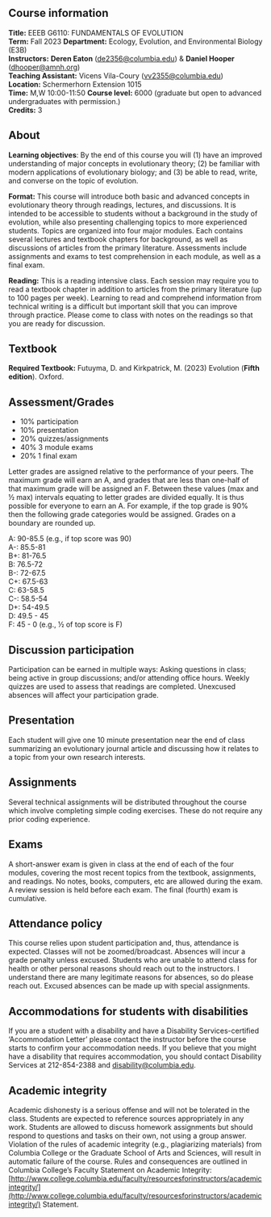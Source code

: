 ---
---

## Course information
**Title:** EEEB G6110: FUNDAMENTALS OF EVOLUTION  
**Term:** Fall 2023 
**Department:** Ecology, Evolution, and Environmental Biology (E3B)  
**Instructors:** **Deren Eaton** ([de2356@columbia.edu](mailto:de2356@columbia.edu)) & **Daniel Hooper** ([dhooper@amnh.org](mailto:dhooper@amnh.org))  
**Teaching Assistant:** Vicens Vila-Coury ([vv2355@columbia.edu](mailto:vv2355@columbia.edu))    
**Location:** Schermerhorn Extension 1015  
**Time:** M,W 10:00-11:50
**Course level:** 6000 (graduate but open to advanced undergraduates with permission.)  
**Credits:** 3  
<!-- **Instructor Office/drop-in hours:** Mon: 11-12 (Schermerhorn Ext 1007)   -->
<!-- **TA office/drop-in hours:**  -->

## About
**Learning objectives**: By the end of this course you will (1) have an improved understanding of major concepts in evolutionary theory; (2) be familiar with modern applications of evolutionary biology; and (3) be able to read, write, and converse on the topic of evolution.

**Format:** This course will introduce both basic and advanced concepts in evolutionary theory through readings, lectures, and discussions. It is intended to be accessible to students without a background in the study of evolution, while also presenting challenging topics to more experienced students. Topics are organized into four major modules. Each contains several lectures and textbook chapters for background, as well as discussions of articles from the primary literature. Assessments include assignments and exams to test comprehension in each module, as well as a final exam.

**Reading:** This is a reading intensive class. Each session may require you to read a textbook chapter in addition to articles from the primary literature (up to 100 pages per week). Learning to read and comprehend information from technical writing is a difficult but important skill that you can improve through practice. Please come to class with notes on the readings so that you are ready for discussion. 

## Textbook
**Required Textbook:** Futuyma, D. and Kirkpatrick, M. (2023) Evolution (**Fifth edition**). Oxford.

## Assessment/Grades
- 10% participation
- 10% presentation
- 20% quizzes/assignments
- 40% 3 module exams
- 20% 1 final exam

Letter grades are assigned relative to the performance of your peers. The maximum grade will earn an A, and grades that are less than one-half of that maximum grade will be assigned an F. Between these values (max and ½ max) intervals equating to letter grades are divided equally. It is thus possible for everyone to earn an A. For example, if the top grade is 90% then the following grade categories would be assigned. Grades on a boundary are rounded up.

A: 90-85.5 (e.g., if top score was 90)  
A-: 85.5-81  
B+: 81-76.5  
B: 76.5-72  
B-: 72-67.5  
C+: 67.5-63  
C: 63-58.5  
C-: 58.5-54  
D+: 54-49.5  
D: 49.5 - 45   
F: 45 - 0 (e.g., ½ of top score is F)  
 
## Discussion participation
Participation can be earned in multiple ways: Asking questions in class; being active in group discussions; and/or attending office hours. Weekly quizzes are used to assess that readings are completed. Unexcused absences will affect your participation grade. 

## Presentation
Each student will give one 10 minute presentation near the end of class summarizing an evolutionary journal article and discussing how it relates to a topic from your own research interests.

## Assignments 
Several technical assignments will be distributed throughout the course which involve completing simple coding exercises. These do not require any prior coding experience.

## Exams
A short-answer exam is given in class at the end of each of the four modules, covering the most recent topics from the textbook, assignments, and readings. No notes, books, computers, etc are allowed during the exam. A review session is held before each exam. The final (fourth) exam is cumulative.

## Attendance policy
This course relies upon student participation and, thus, attendance is expected. Classes will not be zoomed/broadcast. Absences will incur a grade penalty unless excused. Students who are unable to attend class for health or other personal reasons should reach out to the instructors. I understand there are many legitimate reasons for absences, so do please reach out. Excused absences can be made up with special assignments.


## Accommodations for students with disabilities
If you are a student with a disability and have a Disability Services-certified ‘Accommodation Letter’ please contact the instructor before the course starts to confirm your accommodation needs. If you believe that you might have a disability that requires accommodation, you should contact Disability Services at 212-854-2388 and [disability@columbia.edu](mailto:disability@columbia.edu).

## Academic integrity
Academic dishonesty is a serious offense and will not be tolerated in the 
class. Students are expected to reference sources appropriately in any work. 
Students are allowed to discuss homework assignments but should respond to 
questions and tasks on their own, not using a group answer. Violation of the 
rules of academic integrity (e.g., plagiarizing materials) from Columbia 
College or the Graduate School of Arts and Sciences, will result in automatic 
failure of the course. Rules and consequences are outlined in Columbia 
College’s Faculty Statement on Academic Integrity: [http://www.college.columbia.edu/faculty/resourcesforinstructors/academicintegrity/](http://www.college.columbia.edu/faculty/resourcesforinstructors/academicintegrity/)
Statement.
